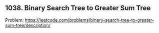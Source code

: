 ## 1038. Binary Search Tree to Greater Sum Tree

Problem: https://leetcode.com/problems/binary-search-tree-to-greater-sum-tree/description/
